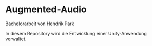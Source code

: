 # Augmented-Audio
Bachelorarbeit von Hendrik Park

In diesem Repository wird die Entwicklung einer Unity-Anwendung verwaltet. 
